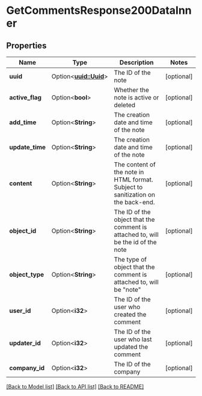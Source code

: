 # GetCommentsResponse200DataInner

## Properties

Name | Type | Description | Notes
------------ | ------------- | ------------- | -------------
**uuid** | Option<[**uuid::Uuid**](uuid::Uuid.md)> | The ID of the note | [optional]
**active_flag** | Option<**bool**> | Whether the note is active or deleted | [optional]
**add_time** | Option<**String**> | The creation date and time of the note | [optional]
**update_time** | Option<**String**> | The creation date and time of the note | [optional]
**content** | Option<**String**> | The content of the note in HTML format. Subject to sanitization on the back-end. | [optional]
**object_id** | Option<**String**> | The ID of the object that the comment is attached to, will be the id of the note | [optional]
**object_type** | Option<**String**> | The type of object that the comment is attached to, will be \"note\" | [optional]
**user_id** | Option<**i32**> | The ID of the user who created the comment | [optional]
**updater_id** | Option<**i32**> | The ID of the user who last updated the comment | [optional]
**company_id** | Option<**i32**> | The ID of the company | [optional]

[[Back to Model list]](../README.md#documentation-for-models) [[Back to API list]](../README.md#documentation-for-api-endpoints) [[Back to README]](../README.md)


